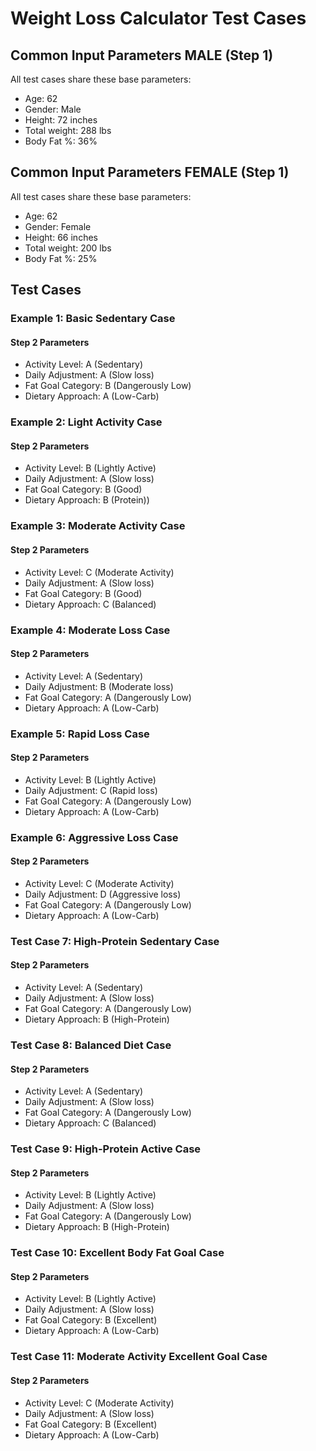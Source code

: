 # Weight Loss Calculator Test Cases

## Common Input Parameters MALE (Step 1)
All test cases share these base parameters:
- Age: 62
- Gender: Male
- Height: 72 inches
- Total weight: 288 lbs
- Body Fat %: 36%

## Common Input Parameters FEMALE (Step 1)
All test cases share these base parameters:
- Age: 62
- Gender: Female
- Height: 66 inches
- Total weight: 200 lbs
- Body Fat %: 25%

## Test Cases

### Example 1: Basic Sedentary Case
#### Step 2 Parameters
- Activity Level: A (Sedentary)
- Daily Adjustment: A (Slow loss)
- Fat Goal Category: B (Dangerously Low)
- Dietary Approach: A (Low-Carb)

### Example 2: Light Activity Case
#### Step 2 Parameters
- Activity Level: B (Lightly Active)
- Daily Adjustment: A (Slow loss)
- Fat Goal Category: B (Good)
- Dietary Approach: B (Protein))

### Example 3: Moderate Activity Case
#### Step 2 Parameters
- Activity Level: C (Moderate Activity)
- Daily Adjustment: A (Slow loss)
- Fat Goal Category: B (Good)
- Dietary Approach: C (Balanced)



### Example 4: Moderate Loss Case
#### Step 2 Parameters
- Activity Level: A (Sedentary)
- Daily Adjustment: B (Moderate loss)
- Fat Goal Category: A (Dangerously Low)
- Dietary Approach: A (Low-Carb)

### Example 5: Rapid Loss Case
#### Step 2 Parameters
- Activity Level: B (Lightly Active)
- Daily Adjustment: C (Rapid loss)
- Fat Goal Category: A (Dangerously Low)
- Dietary Approach: A (Low-Carb)

### Example 6: Aggressive Loss Case
#### Step 2 Parameters
- Activity Level: C (Moderate Activity)
- Daily Adjustment: D (Aggressive loss)
- Fat Goal Category: A (Dangerously Low)
- Dietary Approach: A (Low-Carb)

### Test Case 7: High-Protein Sedentary Case
#### Step 2 Parameters
- Activity Level: A (Sedentary)
- Daily Adjustment: A (Slow loss)
- Fat Goal Category: A (Dangerously Low)
- Dietary Approach: B (High-Protein)

### Test Case 8: Balanced Diet Case
#### Step 2 Parameters
- Activity Level: A (Sedentary)
- Daily Adjustment: A (Slow loss)
- Fat Goal Category: A (Dangerously Low)
- Dietary Approach: C (Balanced)

### Test Case 9: High-Protein Active Case
#### Step 2 Parameters
- Activity Level: B (Lightly Active)
- Daily Adjustment: A (Slow loss)
- Fat Goal Category: A (Dangerously Low)
- Dietary Approach: B (High-Protein)

### Test Case 10: Excellent Body Fat Goal Case
#### Step 2 Parameters
- Activity Level: B (Lightly Active)
- Daily Adjustment: A (Slow loss)
- Fat Goal Category: B (Excellent)
- Dietary Approach: A (Low-Carb)

### Test Case 11: Moderate Activity Excellent Goal Case
#### Step 2 Parameters
- Activity Level: C (Moderate Activity)
- Daily Adjustment: A (Slow loss)
- Fat Goal Category: B (Excellent)
- Dietary Approach: A (Low-Carb)